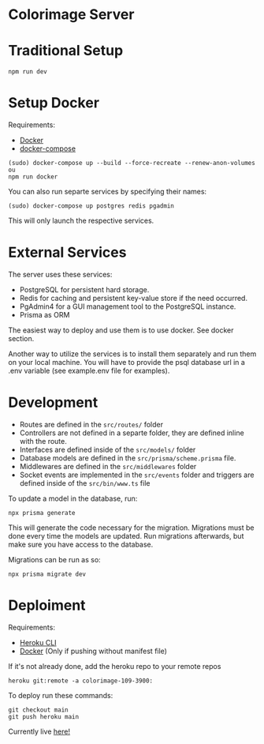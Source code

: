 # Colorimage Server

# Traditional Setup

```
npm run dev
```

# Setup Docker

Requirements:
- [Docker](https://www.docker.com/)
- [docker-compose](https://docs.docker.com/compose/install/)

```
(sudo) docker-compose up --build --force-recreate --renew-anon-volumes
ou
npm run docker
```

You can also run separte services by specifying their names:

```
(sudo) docker-compose up postgres redis pgadmin
```

This will only launch the respective services.

# External Services

The server uses these services:

- PostgreSQL for persistent hard storage.
- Redis for caching and persistent key-value store if the need occurred.
- PgAdmin4 for a GUI management tool to the PostgreSQL instance.
- Prisma as ORM

The easiest way to deploy and use them is to use docker. See docker section.

Another way to utilize the services is to install them separately and run them on your local machine. You will have to provide the psql database url in a .env variable (see example.env file for examples).

# Development

- Routes are defined in the `src/routes/` folder
- Controllers are not defined in a separte folder, they are defined inline with the route.
- Interfaces are defined inside of the `src/models/` folder
- Database models are defined in the `src/prisma/scheme.prisma` file.
- Middlewares are defined in the `src/middlewares` folder
- Socket events are implemented in the `src/events` folder and triggers are defined inside of the `src/bin/www.ts` file 

To update a model in the database, run:

```
npx prisma generate
```

This will generate the code necessary for the migration. Migrations must be done every time the models are updated. Run migrations afterwards, but make sure you have access to the database.

Migrations can be run as so:

```
npx prisma migrate dev
```

# Deploiment

Requirements:

- [Heroku CLI](https://devcenter.heroku.com/articles/heroku-cli)
- [Docker](https://www.docker.com/) (Only if pushing without manifest file)

If it's not already done, add the heroku repo to your remote repos

```
heroku git:remote -a colorimage-109-3900:
```
 
To deploy run these commands:

```
git checkout main
git push heroku main
```

Currently live [here!](https://colorimage-109-3900.herokuapp.com/)